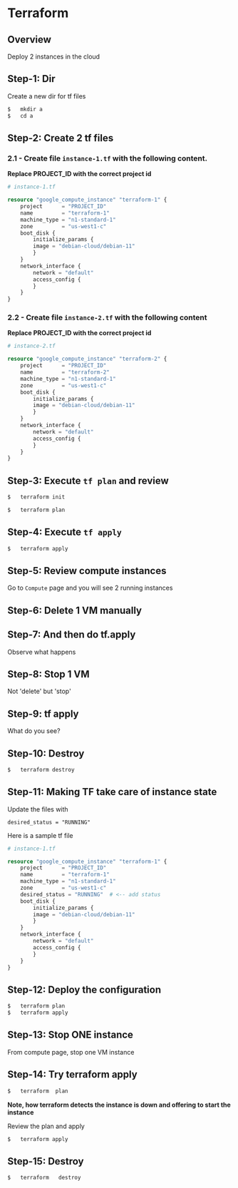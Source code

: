 # Terraform

## Overview

Deploy 2 instances in the cloud

## Step-1: Dir

Create a new dir for tf files

```bash
$   mkdir a
$   cd a
```

## Step-2: Create 2 tf files

### 2.1 - Create file `instance-1.tf` with the following content.

**Replace PROJECT_ID with the correct project id**

```tf
# instance-1.tf

resource "google_compute_instance" "terraform-1" {
    project      = "PROJECT_ID"
    name         = "terraform-1"
    machine_type = "n1-standard-1"
    zone         = "us-west1-c"
    boot_disk {
        initialize_params {
        image = "debian-cloud/debian-11"
        }
    }
    network_interface {
        network = "default"
        access_config {
        }
    }
}
```

### 2.2 -  Create file `instance-2.tf` with the following content

**Replace PROJECT_ID with the correct project id**

```tf
# instance-2.tf

resource "google_compute_instance" "terraform-2" {
    project      = "PROJECT_ID"
    name         = "terraform-2"
    machine_type = "n1-standard-1"
    zone         = "us-west1-c"
    boot_disk {
        initialize_params {
        image = "debian-cloud/debian-11"
        }
    }
    network_interface {
        network = "default"
        access_config {
        }
    }
}
```

## Step-3: Execute `tf plan` and review

```bash
$   terraform init
```

```bash
$   terraform plan
```

## Step-4: Execute `tf apply`

```bash
$   terraform apply
```

## Step-5: Review compute instances

Go to `Compute` page and you will see 2 running instances

## Step-6: Delete 1 VM manually

## Step-7: And then do tf.apply  

Observe what happens

## Step-8: Stop 1 VM  

Not 'delete' but 'stop'

## Step-9: tf apply  

What do you see?

## Step-10: Destroy

```bash
$   terraform destroy
```

## Step-11: Making TF take care of instance state

Update the files with

`desired_status = "RUNNING"`

Here is a sample tf file

```tf
# instance-1.tf

resource "google_compute_instance" "terraform-1" {
    project      = "PROJECT_ID"
    name         = "terraform-1"
    machine_type = "n1-standard-1"
    zone         = "us-west1-c"
    desired_status = "RUNNING"  # <-- add status
    boot_disk {
        initialize_params {
        image = "debian-cloud/debian-11"
        }
    }
    network_interface {
        network = "default"
        access_config {
        }
    }
}
```

## Step-12: Deploy the configuration

```bash
$   terraform plan
$   terraform apply
```

## Step-13: Stop ONE instance

From compute page, stop one VM instance

## Step-14: Try terraform apply

```bash
$   terraform  plan
```

**Note, how terraform detects the instance is down and offering to start the instance**

Review the plan and apply

```bash
$   terraform apply
```

## Step-15: Destroy

```bash
$   terraform   destroy
```